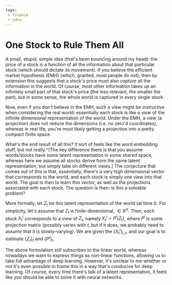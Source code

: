 ```yaml
---
tags:
 - finance
 - idea
---
```


# One Stock to Rule Them All

A small, stupid, simple idea (that's been bouncing around my head): the price of a stock is a function of all the information about that particular stock (which should dictate its movement). If you believe the efficient market hypothesis (EMH) (which, granted, most people do not), then by extension this suggests that a stock's price must also *capture* all the information in the world. Of course, most other information takes up an infinitely small part of that stock's price (the less relevant, the smaller the part), but in some sense, the whole world is captured in every single stock.

Now, even if you don't believe in the EMH, such a view might be instructive when considering the real world: essentially each stock is like a *view* of the infinite dimensional representation of the world. Under the EMH, a view (a projection) does not reduce the dimensions (i.e. no zero'd coordinates), whereas in real life, you're most likely getting a projection into a pretty compact finite space.

What's the end result of all this? It sort of feels like the word embedding stuff, but not really.^[The key difference there is that you assume words/stocks have some latent representation in some shared space, whereas here we assume all stocks derive from the same latent representation, but simply take on different views.] The conjecture that comes out of this is that, essentially, there's a very high dimensional vector that corresponds to the world, and each stock is simply one view into that world. The goal is then to learn this vector, as well as the projections associated with each stock. The question is then: is this a solvable problem?

More formally, let $Z_t$ be this latent representation of the world (at time $t$). For simplicity, let's assume that $Z_t$ is finite-dimensional, $\in \mathbb{R}^{n}$. Then, each stock $X^{i}_{t}$ corresponds to a view of $Z_{t}$, namely $X^{i}_{t} = P^{i}(Z_{t})$, where $P^{i}$ is some projection matrix (possibly varies with $t$, but if it does, we probably need to assume that it is slowly-varying). We are given the $\left\{ X^{i}_{t} \right\}_{i, t}$, and our goal is to estimate $\left\{ Z_t \right\}_{t}$ and $\left\{ P^{i} \right\}_{i}$.

The above formulation still subscribes to the linear world, whereas nowadays we want to express things as non-linear functions, allowing us to take full advantage of deep learning. However, it's unclear to me whether or not it's even possible to frame this in a way that's conducive for deep learning. Of course, every time there's talk of a latent representation, it feels like you should be able to solve it with neural networks.